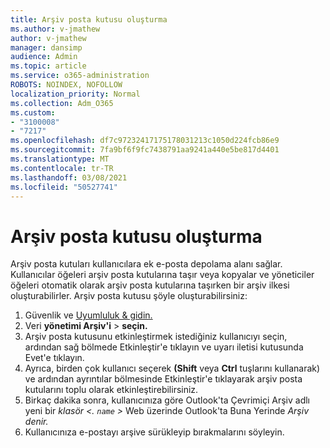 ```yaml
---
title: Arşiv posta kutusu oluşturma
ms.author: v-jmathew
author: v-jmathew
manager: dansimp
audience: Admin
ms.topic: article
ms.service: o365-administration
ROBOTS: NOINDEX, NOFOLLOW
localization_priority: Normal
ms.collection: Adm_O365
ms.custom:
- "3100008"
- "7217"
ms.openlocfilehash: df7c97232417175178031213c1050d224fcb86e9
ms.sourcegitcommit: 7fa9bf6f9fc7438791aa9241a440e5be817d4401
ms.translationtype: MT
ms.contentlocale: tr-TR
ms.lasthandoff: 03/08/2021
ms.locfileid: "50527741"
---
```

# <a name="create-an-archive-mailbox"></a>Arşiv posta kutusu oluşturma

Arşiv posta kutuları kullanıcılara ek e-posta depolama alanı sağlar. Kullanıcılar öğeleri arşiv posta kutularına taşır veya kopyalar ve yöneticiler öğeleri otomatik olarak arşiv posta kutularına taşırken bir arşiv ilkesi oluşturabilirler. Arşiv posta kutusu şöyle oluşturabilirsiniz:

1. Güvenlik ve [Uyumluluk & gidin.]( https://go.microsoft.com/fwlink/p/?linkid=2077143)
2. Veri **yönetimi Arşiv'i**  >  **seçin.**
3. Arşiv posta kutusunu etkinleştirmek istediğiniz kullanıcıyı seçin, ardından sağ bölmede Etkinleştir'e tıklayın ve uyarı iletisi kutusunda Evet'e tıklayın.  
4. Ayrıca, birden çok kullanıcı seçerek **(Shift** veya **Ctrl** tuşlarını kullanarak) ve  ardından ayrıntılar bölmesinde Etkinleştir'e tıklayarak arşiv posta kutularını toplu olarak etkinleştirebilirsiniz.
5. Birkaç dakika sonra, kullanıcınıza göre Outlook'ta Çevrimiçi Arşiv adlı yeni bir *klasör <. `name` >* Web üzerinde Outlook'ta Buna Yerinde *Arşiv denir.*
6. Kullanıcınıza e-postayı arşive sürükleyip bırakmalarını söyleyin.
